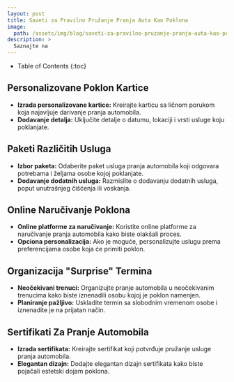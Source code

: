 ```yaml
---
layout: post
title: Saveti za Pravilno Pružanje Pranja Auta Kao Poklona
image: 
  path: /assets/img/blog/saveti-za-pravilno-pruzanje-pranja-auta-kao-poklona_dubinsko-pranje-ba.jpg
description: >
  Saznajte na
---
```



- Table of Contents
{:toc}


## Personalizovane Poklon Kartice

- **Izrada personalizovane kartice:** Kreirajte karticu sa ličnom porukom koja najavljuje darivanje pranja automobila.
- **Dodavanje detalja:** Uključite detalje o datumu, lokaciji i vrsti usluge koju poklanjate.

## Paketi Različitih Usluga

- **Izbor paketa:** Odaberite paket usluga pranja automobila koji odgovara potrebama i željama osobe kojoj poklanjate.
- **Dodavanje dodatnih usluga:** Razmislite o dodavanju dodatnih usluga, poput unutrašnjeg čišćenja ili voskanja.

## Online Naručivanje Poklona

- **Online platforme za naručivanje:** Koristite online platforme za naručivanje pranja automobila kako biste olakšali proces.
- **Opciona personalizacija:** Ako je moguće, personalizujte uslugu prema preferencijama osobe koja će primiti poklon.

## Organizacija "Surprise" Termina

- **Neočekivani trenuci:** Organizujte pranje automobila u neočekivanim trenucima kako biste iznenadili osobu kojoj je poklon namenjen.
- **Planiranje pažljivo:** Uskladite termin sa slobodnim vremenom osobe i iznenadite je na prijatan način.

## Sertifikati Za Pranje Automobila

- **Izrada sertifikata:** Kreirajte sertifikat koji potvrđuje pružanje usluge pranja automobila.
- **Elegantan dizajn:** Dodajte elegantan dizajn sertifikata kako biste pojačali estetski dojam poklona.